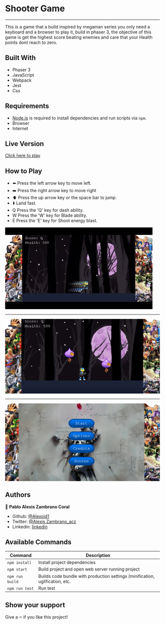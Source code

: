 # Shooter Game
<hr>
This is a game that a build inspired by megaman series you only need a keyboard and a browser to play it, build in phaser 3, the objective of this game is get the highest score beating enemies and care that your Health points dont reach to zero.

## Built With

 - Phaser 3
 - JavaScript
 - Webpack
 - Jest
 - Css

## Requirements

 - [Node.js](https://nodejs.org) is required to install dependencies and run scripts via `npm`.
 - Browser 
 - Internet


## Live Version
[Click here to play](https://trusting-swanson-f1ffbe.netlify.app/)


## How to Play

- ⬅️  Press the left arrow key to move left.
- ➡️  Press the right arrow key to move right
- ⬆️  Press the up arrow key or the space bar to jump.
- ⬇️  Land fast.
- Q   Press the 'Q' key for dash ability.
- W   Press the 'W' key for Blade ability.
- E   Press the 'E' key for Shoot energy blast.

![gif](./images/robogif.gif)
<hr>

![screenshot](./images/img1.png)
<hr>

![screenshot](./images/img2.png)



## Authors

👤 **Pablo Alexis Zambrano Coral**
- Github: [@Alexoid1](https://github.com/Alexoid1)
- Twitter: [@Alexis Zambrano_acz](https://twitter.com/pablo_acz)
- Linkedin: [linkedin](https://www.linkedin.com/in/pablo-alexis-zambrano-coral-7a614a189/)


## Available Commands

| Command | Description |
|---------|-------------|
| `npm install` | Install project dependencies |
| `npm start` | Build project and open web server running project |
| `npm run build` | Builds code bundle with production settings (minification, uglification, etc.|
| `npm run test` | Run test |


## Show your support

Give a ⭐️ if you like this project!


